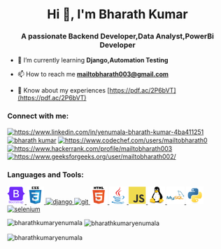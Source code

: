 <h1 align="center">Hi 👋, I'm Bharath Kumar</h1>
<h3 align="center">A passionate Backend Developer,Data Analyst,PowerBi Developer</h3>

- 🌱 I’m currently learning **Django,Automation Testing**

- 📫 How to reach me **mailtobharath003@gmail.com**

- 📄 Know about my experiences [https://pdf.ac/2P6bVT](https://pdf.ac/2P6bVT)

<h3 align="left">Connect with me:</h3>
<p align="left">
<a href="https://linkedin.com/in/https://www.linkedin.com/in/yenumala-bharath-kumar-4ba411251" target="blank"><img align="center" src="https://raw.githubusercontent.com/rahuldkjain/github-profile-readme-generator/master/src/images/icons/Social/linked-in-alt.svg" alt="https://www.linkedin.com/in/yenumala-bharath-kumar-4ba411251" height="30" width="40" /></a>
<a href="https://fb.com/bharath kumar" target="blank"><img align="center" src="https://raw.githubusercontent.com/rahuldkjain/github-profile-readme-generator/master/src/images/icons/Social/facebook.svg" alt="bharath kumar" height="30" width="40" /></a>
<a href="https://www.codechef.com/users/https://www.codechef.com/users/mailtobharath0" target="blank"><img align="center" src="https://cdn.jsdelivr.net/npm/simple-icons@3.1.0/icons/codechef.svg" alt="https://www.codechef.com/users/mailtobharath0" height="30" width="40" /></a>
<a href="https://www.hackerrank.com/https://www.hackerrank.com/profile/mailtobharath003" target="blank"><img align="center" src="https://raw.githubusercontent.com/rahuldkjain/github-profile-readme-generator/master/src/images/icons/Social/hackerrank.svg" alt="https://www.hackerrank.com/profile/mailtobharath003" height="30" width="40" /></a>
<a href="https://auth.geeksforgeeks.org/user/https://www.geeksforgeeks.org/user/mailtobharath002/" target="blank"><img align="center" src="https://raw.githubusercontent.com/rahuldkjain/github-profile-readme-generator/master/src/images/icons/Social/geeks-for-geeks.svg" alt="https://www.geeksforgeeks.org/user/mailtobharath002/" height="30" width="40" /></a>
</p>

<h3 align="left">Languages and Tools:</h3>
<p align="left"> <a href="https://getbootstrap.com" target="_blank" rel="noreferrer"> <img src="https://raw.githubusercontent.com/devicons/devicon/master/icons/bootstrap/bootstrap-plain-wordmark.svg" alt="bootstrap" width="40" height="40"/> </a> <a href="https://www.w3schools.com/css/" target="_blank" rel="noreferrer"> <img src="https://raw.githubusercontent.com/devicons/devicon/master/icons/css3/css3-original-wordmark.svg" alt="css3" width="40" height="40"/> </a> <a href="https://www.djangoproject.com/" target="_blank" rel="noreferrer"> <img src="https://cdn.worldvectorlogo.com/logos/django.svg" alt="django" width="40" height="40"/> </a> <a href="https://git-scm.com/" target="_blank" rel="noreferrer"> <img src="https://www.vectorlogo.zone/logos/git-scm/git-scm-icon.svg" alt="git" width="40" height="40"/> </a> <a href="https://www.w3.org/html/" target="_blank" rel="noreferrer"> <img src="https://raw.githubusercontent.com/devicons/devicon/master/icons/html5/html5-original-wordmark.svg" alt="html5" width="40" height="40"/> </a> <a href="https://www.java.com" target="_blank" rel="noreferrer"> <img src="https://raw.githubusercontent.com/devicons/devicon/master/icons/java/java-original.svg" alt="java" width="40" height="40"/> </a> <a href="https://developer.mozilla.org/en-US/docs/Web/JavaScript" target="_blank" rel="noreferrer"> <img src="https://raw.githubusercontent.com/devicons/devicon/master/icons/javascript/javascript-original.svg" alt="javascript" width="40" height="40"/> </a> <a href="https://www.linux.org/" target="_blank" rel="noreferrer"> <img src="https://raw.githubusercontent.com/devicons/devicon/master/icons/linux/linux-original.svg" alt="linux" width="40" height="40"/> </a> <a href="https://www.mysql.com/" target="_blank" rel="noreferrer"> <img src="https://raw.githubusercontent.com/devicons/devicon/master/icons/mysql/mysql-original-wordmark.svg" alt="mysql" width="40" height="40"/> </a> <a href="https://www.python.org" target="_blank" rel="noreferrer"> <img src="https://raw.githubusercontent.com/devicons/devicon/master/icons/python/python-original.svg" alt="python" width="40" height="40"/> </a> <a href="https://www.selenium.dev" target="_blank" rel="noreferrer"> <img src="https://raw.githubusercontent.com/detain/svg-logos/780f25886640cef088af994181646db2f6b1a3f8/svg/selenium-logo.svg" alt="selenium" width="40" height="40"/> </a> </p>

<p><img align="left" src="https://github-readme-stats.vercel.app/api/top-langs?username=bharathkumaryenumala&show_icons=true&locale=en&layout=compact" alt="bharathkumaryenumala" /></p>

<p>&nbsp;<img align="center" src="https://github-readme-stats.vercel.app/api?username=bharathkumaryenumala&show_icons=true&locale=en" alt="bharathkumaryenumala" /></p>

<p><img align="center" src="https://github-readme-streak-stats.herokuapp.com/?user=bharathkumaryenumala&" alt="bharathkumaryenumala" /></p>
